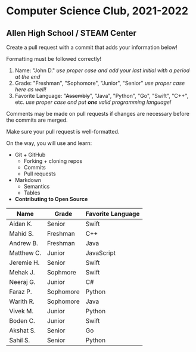 # Computer Science Club, 2021-2022
## Allen High School / STEAM Center

Create a pull request with a commit that adds your information below!

Formatting must be followed correctly!
1. Name: "John D."
*use proper case and add your last initial with a period at the end*
2. Grade: "Freshman", "Sophomore", "Junior", "Senior"
*use proper case here as well!*
3. Favorite Language: "~~Assembly~~", "Java", "Python", "Go", "Swift", "C++", etc.
*use proper case and put **one** valid programming language!*

Comments may be made on pull requests if changes are necessary before the commits are merged.

Make sure your pull request is well-formatted.

On the way, you will use and learn:
- Git + GitHub
    - Forking + cloning repos
    - Commits
    - Pull requests
- Markdown
  - Semantics
  - Tables
- **Contributing to Open Source**

| Name   | Grade  | Favorite Language |
| ---    | ---     | ---  |
| Aidan K.  | Senior  | Swift  |
| Mahid S.    | Freshman     | C++  |
| Andrew B. | Freshman | Java  |
| Matthew C.  | Junior  | JavaScript  |
| Jeremie H. | Senior | Swift |
| Mehak J.  | Sophmore  | Swift |
| Neeraj G.   | Junior  | C#  |
| Faraz P. | Sophomore | Python |
| Warith R. | Sophomore | Java  |
| Vivek M.  | Junior  | Python  |
| Boden C.  | Junior    | Swift |
| Akshat S. | Senior  | Go  |
| Sahil S.  | Senior    | Python    |